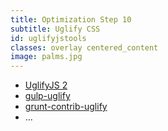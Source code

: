 ```yaml
---
title: Optimization Step 10
subtitle: Uglify CSS
id: uglifyjstools
classes: overlay centered_content
image: palms.jpg
---
```


* [UglifyJS 2](https://github.com/mishoo/UglifyJS2)
* [gulp-uglify](https://www.npmjs.com/package/gulp-uglify)
* [grunt-contrib-uglify](https://github.com/gruntjs/grunt-contrib-uglify)
* ...